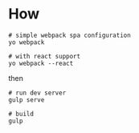 # How

```
# simple webpack spa configuration
yo webpack

# with react support
yo webpack --react
```

then

```
# run dev server
gulp serve

# build
gulp
```

